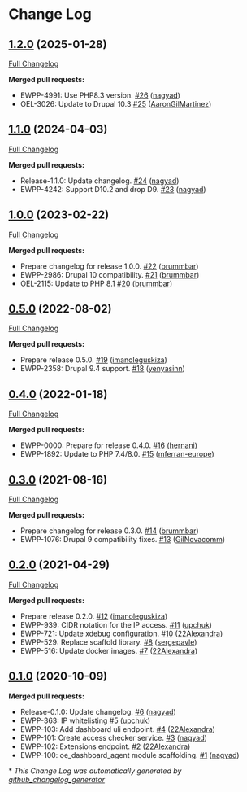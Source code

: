 # Change Log

## [1.2.0](https://github.com/openeuropa/oe_dashboard_agent/tree/1.2.0) (2025-01-28)
[Full Changelog](https://github.com/openeuropa/oe_dashboard_agent/compare/1.1.0...1.2.0)

**Merged pull requests:**

- EWPP-4991: Use PHP8.3 version. [\#26](https://github.com/openeuropa/oe_dashboard_agent/pull/26) ([nagyad](https://github.com/nagyad))
- OEL-3026: Update to Drupal 10.3 [\#25](https://github.com/openeuropa/oe_dashboard_agent/pull/25) ([AaronGilMartinez](https://github.com/AaronGilMartinez))

## [1.1.0](https://github.com/openeuropa/oe_dashboard_agent/tree/1.1.0) (2024-04-03)
[Full Changelog](https://github.com/openeuropa/oe_dashboard_agent/compare/1.0.0...1.1.0)

**Merged pull requests:**

- Release-1.1.0: Update changelog. [\#24](https://github.com/openeuropa/oe_dashboard_agent/pull/24) ([nagyad](https://github.com/nagyad))
- EWPP-4242: Support D10.2 and drop D9. [\#23](https://github.com/openeuropa/oe_dashboard_agent/pull/23) ([nagyad](https://github.com/nagyad))

## [1.0.0](https://github.com/openeuropa/oe_dashboard_agent/tree/1.0.0) (2023-02-22)
[Full Changelog](https://github.com/openeuropa/oe_dashboard_agent/compare/0.5.0...1.0.0)

**Merged pull requests:**

- Prepare changelog for release 1.0.0. [\#22](https://github.com/openeuropa/oe_dashboard_agent/pull/22) ([brummbar](https://github.com/brummbar))
- EWPP-2986: Drupal 10 compatibility. [\#21](https://github.com/openeuropa/oe_dashboard_agent/pull/21) ([brummbar](https://github.com/brummbar))
- OEL-2115: Update to PHP 8.1 [\#20](https://github.com/openeuropa/oe_dashboard_agent/pull/20) ([brummbar](https://github.com/brummbar))

## [0.5.0](https://github.com/openeuropa/oe_dashboard_agent/tree/0.5.0) (2022-08-02)
[Full Changelog](https://github.com/openeuropa/oe_dashboard_agent/compare/0.4.0...0.5.0)

**Merged pull requests:**

- Prepare release 0.5.0. [\#19](https://github.com/openeuropa/oe_dashboard_agent/pull/19) ([imanoleguskiza](https://github.com/imanoleguskiza))
- EWPP-2358: Drupal 9.4 support. [\#18](https://github.com/openeuropa/oe_dashboard_agent/pull/18) ([yenyasinn](https://github.com/yenyasinn))

## [0.4.0](https://github.com/openeuropa/oe_dashboard_agent/tree/0.4.0) (2022-01-18)
[Full Changelog](https://github.com/openeuropa/oe_dashboard_agent/compare/0.3.0...0.4.0)

**Merged pull requests:**

- EWPP-0000: Prepare for release 0.4.0. [\#16](https://github.com/openeuropa/oe_dashboard_agent/pull/16) ([hernani](https://github.com/hernani))
- EWPP-1892: Update to PHP 7.4/8.0. [\#15](https://github.com/openeuropa/oe_dashboard_agent/pull/15) ([mferran-europe](https://github.com/mferran-europe))

## [0.3.0](https://github.com/openeuropa/oe_dashboard_agent/tree/0.3.0) (2021-08-16)
[Full Changelog](https://github.com/openeuropa/oe_dashboard_agent/compare/0.2.0...0.3.0)

**Merged pull requests:**

- Prepare changelog for release 0.3.0. [\#14](https://github.com/openeuropa/oe_dashboard_agent/pull/14) ([brummbar](https://github.com/brummbar))
- EWPP-1076: Drupal 9 compatibility fixes. [\#13](https://github.com/openeuropa/oe_dashboard_agent/pull/13) ([GilNovacomm](https://github.com/GilNovacomm))

## [0.2.0](https://github.com/openeuropa/oe_dashboard_agent/tree/0.2.0) (2021-04-29)
[Full Changelog](https://github.com/openeuropa/oe_dashboard_agent/compare/0.1.0...0.2.0)

**Merged pull requests:**

- Prepare release 0.2.0. [\#12](https://github.com/openeuropa/oe_dashboard_agent/pull/12) ([imanoleguskiza](https://github.com/imanoleguskiza))
- EWPP-939: CIDR notation for the IP access. [\#11](https://github.com/openeuropa/oe_dashboard_agent/pull/11) ([upchuk](https://github.com/upchuk))
- EWPP-721: Update xdebug configuration. [\#10](https://github.com/openeuropa/oe_dashboard_agent/pull/10) ([22Alexandra](https://github.com/22Alexandra))
- EWPP-529: Replace scaffold library. [\#8](https://github.com/openeuropa/oe_dashboard_agent/pull/8) ([sergepavle](https://github.com/sergepavle))
- EWPP-516: Update docker images. [\#7](https://github.com/openeuropa/oe_dashboard_agent/pull/7) ([22Alexandra](https://github.com/22Alexandra))

## [0.1.0](https://github.com/openeuropa/oe_dashboard_agent/tree/0.1.0) (2020-10-09)
**Merged pull requests:**

- Release-0.1.0: Update changelog. [\#6](https://github.com/openeuropa/oe_dashboard_agent/pull/6) ([nagyad](https://github.com/nagyad))
- EWPP-363: IP whitelisting [\#5](https://github.com/openeuropa/oe_dashboard_agent/pull/5) ([upchuk](https://github.com/upchuk))
- EWPP-103: Add dashboard uli endpoint. [\#4](https://github.com/openeuropa/oe_dashboard_agent/pull/4) ([22Alexandra](https://github.com/22Alexandra))
- EWPP-101: Create access checker service. [\#3](https://github.com/openeuropa/oe_dashboard_agent/pull/3) ([nagyad](https://github.com/nagyad))
- EWPP-102: Extensions endpoint. [\#2](https://github.com/openeuropa/oe_dashboard_agent/pull/2) ([22Alexandra](https://github.com/22Alexandra))
- EWPP-100: oe\_dashboard\_agent module scaffolding. [\#1](https://github.com/openeuropa/oe_dashboard_agent/pull/1) ([nagyad](https://github.com/nagyad))



\* *This Change Log was automatically generated by [github_changelog_generator](https://github.com/skywinder/Github-Changelog-Generator)*